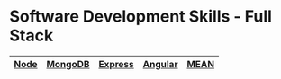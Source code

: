 # Software Development Skills - Full Stack

| [Node](https://github.com/villivald/Software-Development-Skills-Full-Stack/tree/main/Coursework/Node)  | [MongoDB](https://github.com/villivald/Software-Development-Skills-Full-Stack/tree/main/Coursework/MongoDB) | [Express](https://github.com/villivald/Software-Development-Skills-Full-Stack/tree/main/Coursework/Express)  |  [Angular](https://github.com/villivald/Software-Development-Skills-Full-Stack/tree/main/Coursework/angular-tour-of-heroes) | [MEAN](https://github.com/villivald/Software-Development-Skills-Full-Stack/tree/main/Coursework/MEAN)
|---------|---------|---------| ---------| ---------|
